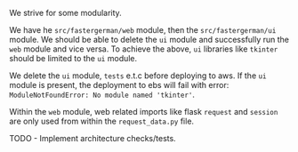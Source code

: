 We strive for some modularity.

We have he `src/fastergerman/web` module, then the `src/fastergerman/ui` module.
We should be able to delete the `ui` module and successfully run the `web` module and vice versa.
To achieve the above, `ui` libraries like `tkinter` should be limited to the `ui` module.

We delete the `ui` module, `tests` e.t.c before deploying to aws. If the `ui` module is present,
the deployment to ebs will fail with error: `ModuleNotFoundError: No module named 'tkinter'`.

Within the `web` module, web related imports like flask `request` and `session` are only
used from within the `request_data.py` file.

TODO - Implement architecture checks/tests.

